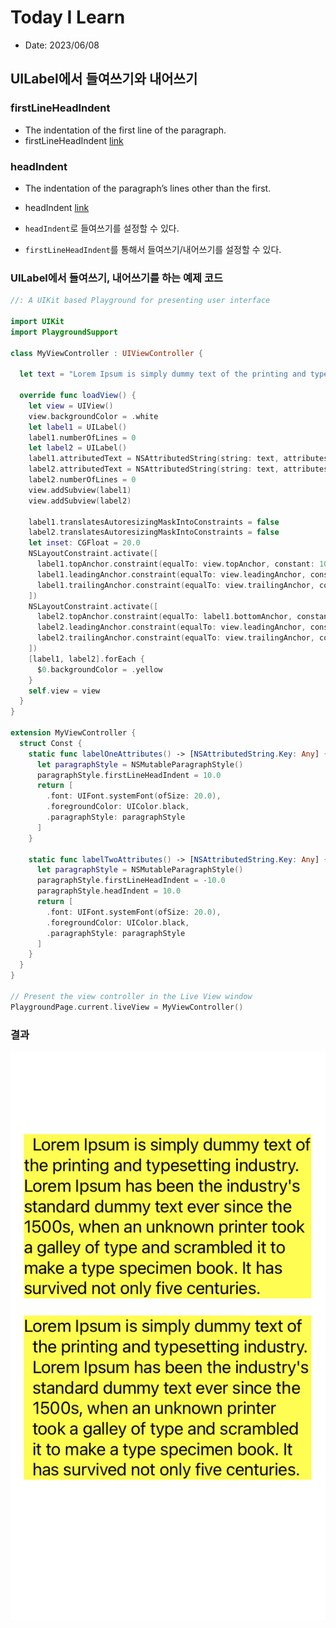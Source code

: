 # Today I Learn

- Date: 2023/06/08

## UILabel에서 들여쓰기와 내어쓰기

### firstLineHeadIndent
* The indentation of the first line of the paragraph.
* firstLineHeadIndent [link](https://developer.apple.com/documentation/uikit/nsmutableparagraphstyle/1528392-firstlineheadindent)

### headIndent
* The indentation of the paragraph’s lines other than the first.
* headIndent [link](https://developer.apple.com/documentation/uikit/nsmutableparagraphstyle/1525135-headindent)

* `headIndent`로 들여쓰기를 설정할 수 있다.
* `firstLineHeadIndent`를 통해서 들여쓰기/내어쓰기를 설정할 수 있다.



### UILabel에서 들여쓰기, 내어쓰기를 하는 예제 코드

```swift
//: A UIKit based Playground for presenting user interface

import UIKit
import PlaygroundSupport

class MyViewController : UIViewController {
  
  let text = "Lorem Ipsum is simply dummy text of the printing and typesetting industry. Lorem Ipsum has been the industry's standard dummy text ever since the 1500s, when an unknown printer took a galley of type and scrambled it to make a type specimen book. It has survived not only five centuries."
  
  override func loadView() {
    let view = UIView()
    view.backgroundColor = .white
    let label1 = UILabel()
    label1.numberOfLines = 0
    let label2 = UILabel()
    label1.attributedText = NSAttributedString(string: text, attributes: Const.labelOneAttributes())
    label2.attributedText = NSAttributedString(string: text, attributes: Const.labelTwoAttributes())
    label2.numberOfLines = 0
    view.addSubview(label1)
    view.addSubview(label2)
    
    label1.translatesAutoresizingMaskIntoConstraints = false
    label2.translatesAutoresizingMaskIntoConstraints = false
    let inset: CGFloat = 20.0
    NSLayoutConstraint.activate([
      label1.topAnchor.constraint(equalTo: view.topAnchor, constant: 100.0),
      label1.leadingAnchor.constraint(equalTo: view.leadingAnchor, constant: inset),
      label1.trailingAnchor.constraint(equalTo: view.trailingAnchor, constant: -inset)
    ])
    NSLayoutConstraint.activate([
      label2.topAnchor.constraint(equalTo: label1.bottomAnchor, constant: inset),
      label2.leadingAnchor.constraint(equalTo: view.leadingAnchor, constant: inset),
      label2.trailingAnchor.constraint(equalTo: view.trailingAnchor, constant: -inset)
    ])
    [label1, label2].forEach {
      $0.backgroundColor = .yellow
    }
    self.view = view
  }
}

extension MyViewController {
  struct Const {
    static func labelOneAttributes() -> [NSAttributedString.Key: Any] {
      let paragraphStyle = NSMutableParagraphStyle()
      paragraphStyle.firstLineHeadIndent = 10.0
      return [
        .font: UIFont.systemFont(ofSize: 20.0),
        .foregroundColor: UIColor.black,
        .paragraphStyle: paragraphStyle
      ]
    }
    
    static func labelTwoAttributes() -> [NSAttributedString.Key: Any] {
      let paragraphStyle = NSMutableParagraphStyle()
      paragraphStyle.firstLineHeadIndent = -10.0
      paragraphStyle.headIndent = 10.0
      return [
        .font: UIFont.systemFont(ofSize: 20.0),
        .foregroundColor: UIColor.black,
        .paragraphStyle: paragraphStyle
      ]
    }
  }
}

// Present the view controller in the Live View window
PlaygroundPage.current.liveView = MyViewController()
```

### 결과 

![Result](../images/indentation.png)